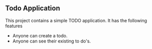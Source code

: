 ## Todo Application

This project contains a simple TODO application. It has the following features

 - Anyone can create a todo.
 - Anyone can see their existing to do's.
